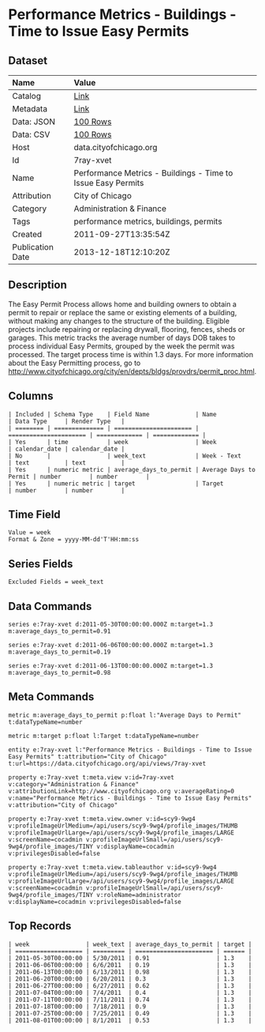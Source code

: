 # Performance Metrics - Buildings - Time to Issue Easy Permits

## Dataset

| Name | Value |
| :--- | :---- |
| Catalog | [Link](https://catalog.data.gov/dataset/performance-metrics-buildings-time-to-issue-easy-permits-cce65) |
| Metadata | [Link](https://data.cityofchicago.org/api/views/7ray-xvet) |
| Data: JSON | [100 Rows](https://data.cityofchicago.org/api/views/7ray-xvet/rows.json?max_rows=100) |
| Data: CSV | [100 Rows](https://data.cityofchicago.org/api/views/7ray-xvet/rows.csv?max_rows=100) |
| Host | data.cityofchicago.org |
| Id | 7ray-xvet |
| Name | Performance Metrics - Buildings - Time to Issue Easy Permits |
| Attribution | City of Chicago |
| Category | Administration & Finance |
| Tags | performance metrics, buildings, permits |
| Created | 2011-09-27T13:35:54Z |
| Publication Date | 2013-12-18T12:10:20Z |

## Description

The Easy Permit Process allows home and building owners to obtain a permit to repair or replace the same or existing elements of a building, without making any changes to the structure of the building. Eligible projects include repairing or replacing drywall, flooring, fences, sheds or garages. This metric tracks the average number of days DOB takes to process individual Easy Permits, grouped by the week the permit was processed. The target process time is within 1.3 days. For more information about the Easy Permitting process, go to http://www.cityofchicago.org/city/en/depts/bldgs/provdrs/permit_proc.html.

## Columns

```ls
| Included | Schema Type    | Field Name             | Name                   | Data Type     | Render Type   |
| ======== | ============== | ====================== | ====================== | ============= | ============= |
| Yes      | time           | week                   | Week                   | calendar_date | calendar_date |
| No       |                | week_text              | Week - Text            | text          | text          |
| Yes      | numeric metric | average_days_to_permit | Average Days to Permit | number        | number        |
| Yes      | numeric metric | target                 | Target                 | number        | number        |
```

## Time Field

```ls
Value = week
Format & Zone = yyyy-MM-dd'T'HH:mm:ss
```

## Series Fields

```ls
Excluded Fields = week_text
```

## Data Commands

```ls
series e:7ray-xvet d:2011-05-30T00:00:00.000Z m:target=1.3 m:average_days_to_permit=0.91

series e:7ray-xvet d:2011-06-06T00:00:00.000Z m:target=1.3 m:average_days_to_permit=0.19

series e:7ray-xvet d:2011-06-13T00:00:00.000Z m:target=1.3 m:average_days_to_permit=0.98
```

## Meta Commands

```ls
metric m:average_days_to_permit p:float l:"Average Days to Permit" t:dataTypeName=number

metric m:target p:float l:Target t:dataTypeName=number

entity e:7ray-xvet l:"Performance Metrics - Buildings - Time to Issue Easy Permits" t:attribution="City of Chicago" t:url=https://data.cityofchicago.org/api/views/7ray-xvet

property e:7ray-xvet t:meta.view v:id=7ray-xvet v:category="Administration & Finance" v:attributionLink=http://www.cityofchicago.org v:averageRating=0 v:name="Performance Metrics - Buildings - Time to Issue Easy Permits" v:attribution="City of Chicago"

property e:7ray-xvet t:meta.view.owner v:id=scy9-9wg4 v:profileImageUrlMedium=/api/users/scy9-9wg4/profile_images/THUMB v:profileImageUrlLarge=/api/users/scy9-9wg4/profile_images/LARGE v:screenName=cocadmin v:profileImageUrlSmall=/api/users/scy9-9wg4/profile_images/TINY v:displayName=cocadmin v:privilegesDisabled=false

property e:7ray-xvet t:meta.view.tableauthor v:id=scy9-9wg4 v:profileImageUrlMedium=/api/users/scy9-9wg4/profile_images/THUMB v:profileImageUrlLarge=/api/users/scy9-9wg4/profile_images/LARGE v:screenName=cocadmin v:profileImageUrlSmall=/api/users/scy9-9wg4/profile_images/TINY v:roleName=administrator v:displayName=cocadmin v:privilegesDisabled=false
```

## Top Records

```ls
| week                | week_text | average_days_to_permit | target | 
| =================== | ========= | ====================== | ====== | 
| 2011-05-30T00:00:00 | 5/30/2011 | 0.91                   | 1.3    | 
| 2011-06-06T00:00:00 | 6/6/2011  | 0.19                   | 1.3    | 
| 2011-06-13T00:00:00 | 6/13/2011 | 0.98                   | 1.3    | 
| 2011-06-20T00:00:00 | 6/20/2011 | 0.3                    | 1.3    | 
| 2011-06-27T00:00:00 | 6/27/2011 | 0.62                   | 1.3    | 
| 2011-07-04T00:00:00 | 7/4/2011  | 0.4                    | 1.3    | 
| 2011-07-11T00:00:00 | 7/11/2011 | 0.74                   | 1.3    | 
| 2011-07-18T00:00:00 | 7/18/2011 | 0.9                    | 1.3    | 
| 2011-07-25T00:00:00 | 7/25/2011 | 0.49                   | 1.3    | 
| 2011-08-01T00:00:00 | 8/1/2011  | 0.53                   | 1.3    | 
```